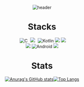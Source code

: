 <div align="center">
  
  ![header](https://capsule-render.vercel.app/api?type=waving&&color=0:EEFF00,100:a82da8&height=150&section=header&text=Hello%20World&animation=twinkling&fontColor=FFFFFF&fontSize=45)

</div>

<!-- <a href="https://hits.seeyoufarm.com"><img src="https://hits.seeyoufarm.com/api/count/incr/badge.svg?url=https%3A%2F%2Fgithub.com%2FHamTory06&count_bg=%23000000&title_bg=%23000000&icon=github.svg&icon_color=%23FFFFFF&title=GitHub&edge_flat=false"/></a> -->

<h1 align="center">Stacks</h1>
<div align="center" >
  <img alt="C" style="margin-left:5px; margin-right:5px;" src ="https://img.shields.io/badge/C-A8B9CC.svg?&style=for-the-badge&logo=C&logoColor=white"/>
  <img src="https://img.shields.io/badge/c++-00599C?style=for-the-badge&logo=c%2B%2B&logoColor=white">
  <img alt="Kotlin" style="margin-left:5px;" src ="https://img.shields.io/badge/Kotlin-7F52FF.svg?&style=for-the-badge&logo=Kotlin&logoColor=white"/>
  <img src="https://img.shields.io/badge/java-007396?style=for-the-badge&logo=java&logoColor=white"> 
  <img src="https://img.shields.io/badge/Swift-F05138?logo=swift&logoColor=white">
  <br>
  <img src="https://img.shields.io/badge/unity-%23000000.svg?style=for-the-badge&logo=unity&logoColor=white"/>
  <img alt="Android" src ="https://img.shields.io/badge/Android-3DDC84.svg?&style=for-the-badge&logo=Android&logoColor=white"/>
  <img src="https://img.shields.io/badge/Spring Boot-6DB33F.svg?&style=for-the-badge&logo=SpringBoot&logoColor=white"/>
  





<h1 align="center">Stats</h1>

[![Anurag's GitHub stats](https://github-readme-stats.vercel.app/api?username=HamTory06)](https://github.com/anuraghazra/github-readme-stats)[![Top Langs](https://github-readme-stats.vercel.app/api/top-langs/?username=HamTory06&layout=compact)](https://github.com/anuraghazra/github-readme-stats)
  
  </div><br>
<!--
**HamTory06/HamTory06** is a ✨ _special_ ✨ repository because its `README.md` (this file) appears on your GitHub profile.

Here are some ideas to get you started:

- 🔭 I’m currently working on ...
- 🌱 I’m currently learning ...
- 👯 I’m looking to collaborate on ...
- 🤔 I’m looking for help with ...
- 💬 Ask me about ...
- 📫 How to reach me: ...
- 😄 Pronouns: ...
- ⚡ Fun fact: ...
-->
